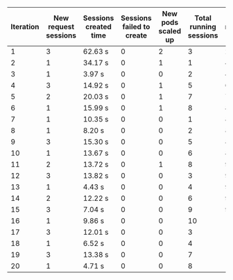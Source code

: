 | Iteration | New request sessions | Sessions created time | Sessions failed to create | New pods scaled up | Total running sessions | Total running pods | Max sessions per pod | Gaps | Sessions closed |
| --------- | -------------------- | --------------------- | ------------------------- | ------------------ | ---------------------- | ------------------ | -------------------- | ---- | --------------- |
| 1         | 3                    | 62.63 s               | 0                         | 2                  | 3                      | 2                  | 3                    | 3    | 3               |
| 2         | 1                    | 34.17 s               | 0                         | 1                  | 1                      | 4                  | 3                    | 11   | 0               |
| 3         | 1                    | 3.97 s                | 0                         | 0                  | 2                      | 4                  | 3                    | 10   | 0               |
| 4         | 3                    | 14.92 s               | 0                         | 1                  | 5                      | 6                  | 3                    | 13   | 0               |
| 5         | 2                    | 20.03 s               | 0                         | 1                  | 7                      | 7                  | 3                    | 14   | 0               |
| 6         | 1                    | 15.99 s               | 0                         | 1                  | 8                      | 8                  | 3                    | 16   | 8               |
| 7         | 1                    | 10.35 s               | 0                         | 0                  | 1                      | 8                  | 3                    | 23   | 0               |
| 8         | 1                    | 8.20 s                | 0                         | 0                  | 2                      | 8                  | 3                    | 22   | 0               |
| 9         | 3                    | 15.30 s               | 0                         | 0                  | 5                      | 8                  | 3                    | 19   | 0               |
| 10        | 1                    | 13.67 s               | 0                         | 0                  | 6                      | 8                  | 3                    | 18   | 0               |
| 11        | 2                    | 13.72 s               | 0                         | 1                  | 8                      | 9                  | 3                    | 19   | 8               |
| 12        | 3                    | 13.82 s               | 0                         | 0                  | 3                      | 9                  | 3                    | 24   | 0               |
| 13        | 1                    | 4.43 s                | 0                         | 0                  | 4                      | 9                  | 3                    | 23   | 0               |
| 14        | 2                    | 12.22 s               | 0                         | 0                  | 6                      | 9                  | 3                    | 21   | 0               |
| 15        | 3                    | 7.04 s                | 0                         | 0                  | 9                      | 9                  | 3                    | 18   | 0               |
| 16        | 1                    | 9.86 s                | 0                         | 0                  | 10                     | 11                 | 3                    | 23   | 10              |
| 17        | 3                    | 12.01 s               | 0                         | 0                  | 3                      | 11                 | 3                    | 30   | 0               |
| 18        | 1                    | 6.52 s                | 0                         | 0                  | 4                      | 11                 | 3                    | 29   | 0               |
| 19        | 3                    | 13.38 s               | 0                         | 0                  | 7                      | 11                 | 3                    | 26   | 0               |
| 20        | 1                    | 4.71 s                | 0                         | 0                  | 8                      | 11                 | 3                    | 25   | 0               |